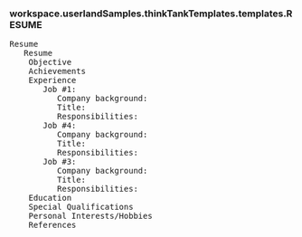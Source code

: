### workspace.userlandSamples.thinkTankTemplates.templates.RESUME
<pre>
Resume
   Resume
    Objective
    Achievements
    Experience
       Job #1: 
          Company background: 
          Title: 
          Responsibilities: 
       Job #4: 
          Company background: 
          Title: 
          Responsibilities: 
       Job #3: 
          Company background: 
          Title: 
          Responsibilities: 
    Education
    Special Qualifications
    Personal Interests/Hobbies
    References

</pre>